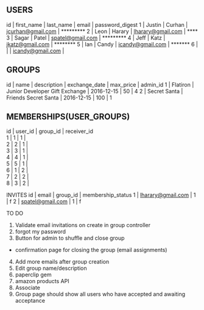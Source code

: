 USERS
--------------------
id  |   first_name    |   last_name   |   email                 |   password_digest
1   |   Justin        |   Curhan      |   jcurhan@gmail.com     |    *********
2   |   Leon          |   Harary      |   lharary@gmail.com     |    ****
3   |   Sagar         |   Patel       |   spatel@gmail.com      |    *********
4   |   Jeff          |   Katz        |   jkatz@gmail.com       |    ********
5   |   Ian           |   Candy       |   icandy@gmail.com      |    *******
6   |                 |               |   icandy@gmail.com      |   


GROUPS
--------------------
id    |   name          |   description                         |    exchange_date   |   max_price   |   admin_id
1     |   Flatiron      |   Junior Developer Gift Exchange      |    2016-12-15      |   50          |   4
2     |   Secret Santa  |   Friends Secret Santa                |    2016-12-15      |   100         |   1


MEMBERSHIPS(USER_GROUPS)
--------------------
id    |   user_id   |   group_id  |  receiver_id   
1     |   1         |   1         |                
2     |   2         |   1         |                
3     |   3         |   1         |                
4     |   4         |   1         |                
5     |   5         |   1         |                
6     |   1         |   2         |                
7     |   2         |   2         |                
8     |   3         |   2         |                

INVITES
id    |   email                 |   group_id  |  membership_status
1     |   lharary@gmail.com     |   1         |   f
2     |   spatel@gmail.com      |   1         |   f


TO DO

1. Validate email invitations on create in group controller
2. forgot my password
3. Button for admin to shuffle and close group
  - confirmation page for closing the group (email assignments)
4. Add more emails after group creation
5. Edit group name/description
6. paperclip gem
7. amazon products API
8. Associate
9. Group page should show all users who have accepted and awaiting acceptance
